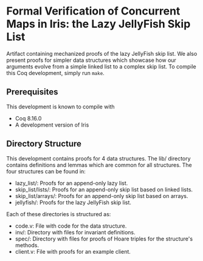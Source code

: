 # Formal Verification of Concurrent Maps in Iris: the Lazy JellyFish Skip List

Artifact containing mechanized proofs of the lazy JellyFish skip list. We also present proofs for simpler data structures which showcase how our arguments evolve from a simple linked list to a complex skip list. To compile this Coq development, simply run ```make```.


## Prerequisites
This development is known to compile with

- Coq 8.16.0
- A development version of Iris


## Directory Structure
This development contains proofs for 4 data structures. The lib/ directory contains definitions and lemmas which are common for all structures. The four structures can be found in:

- lazy_list/: Proofs for an append-only lazy list.
- skip_list/lists/: Proofs for an append-only skip list based on linked lists.
- skip_list/arrays/: Proofs for an append-only skip list based on arrays.
- jellyfish/: Proofs for the lazy JellyFish skip list.

Each of these directories is structured as:

- code.v: File with code for the data structure.
- inv/: Directory with files for invariant definitions.
- spec/: Directory with files for proofs of Hoare triples for the structure's methods.
- client.v: File with proofs for an example client.
